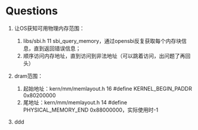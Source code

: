 # Questions

1. 让OS获知可用物理内存范围：
   1. libs/sbi.h 11 sbi_query_memory，通过opensbi反复获取每个内存块信息，直到返回错误信息；
   2. 顺序访问内存地址，直到访问到非法地址（可以跳着访问，出问题了再回头）

2. dram范围：
   1. 起始地址：kern/mm/memlayout.h 16 #define KERNEL_BEGIN_PADDR 0x80200000
   2. 尾地址：kern/mm/memlayout.h 14 #define PHYSICAL_MEMORY_END 0x88000000，实际使用时-1

3. ddd
